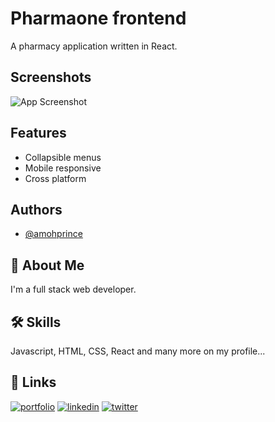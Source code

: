 
# Pharmaone frontend

A pharmacy application written in React.




## Screenshots

![App Screenshot](https://via.placeholder.com/468x300?text=App+Screenshot+Here)


## Features

- Collapsible menus
- Mobile responsive
- Cross platform


## Authors

- [@amohprince](https://github.com/AmohPrince)


## 🚀 About Me
I'm a full stack web developer. 


## 🛠 Skills
Javascript, HTML, CSS, React and many more on my profile...


## 🔗 Links
[![portfolio](https://img.shields.io/badge/my_portfolio-000?style=for-the-badge&logo=ko-fi&logoColor=white)](http://amosmachora.vercel.app)
[![linkedin](https://img.shields.io/badge/linkedin-0A66C2?style=for-the-badge&logo=linkedin&logoColor=white)](https://www.linkedin.com/in/amos-machora)
[![twitter](https://img.shields.io/badge/twitter-1DA1F2?style=for-the-badge&logo=twitter&logoColor=white)](https://twitter.com/amos_machora/)

